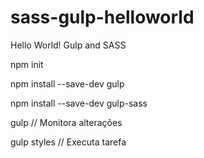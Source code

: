 # sass-gulp-helloworld
Hello World! Gulp and SASS

npm init

npm install --save-dev gulp

npm install --save-dev gulp-sass

gulp // Monitora alterações

gulp styles // Executa tarefa
